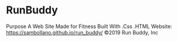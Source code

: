 # RunBuddy
Purpose
A Web Site Made for Fitness
Built With
.Css
.HTML
Website:
https://sambollano.github.io/run_buddy/
©️2019 Run Buddy, Inc
